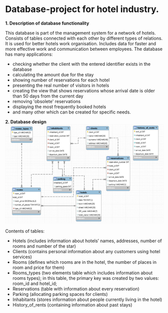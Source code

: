 # Database-project for hotel industry.

**1.	Description of database functionality**

This database is part of the management system for a network of hotels. Consists of tables connected with each other by different 
types of relations. It is used for better hotels work organisation. Includes data for faster and more effective work and communication 
between employees. 
The database has many applications:
   - checking whether the client with the entered identifier exists in the database
   - calculating the amount due for the stay
   - showing number of reservations for each hotel
   - presenting the real number of visitors in hotels
   - creating the view that shows reservations whose arrival date is older than 50 days from the current day
   - removing 'obsolete' reservations
   - displaying the most frequently booked hotels
   - and many other which can be created for specific needs. 

**2.	Database design**
![alt text]( https://github.com/sliwkam/Database-project/blob/master/ERP.jpg)

Contents of tables:
-	Hotels (includes information about hotels’ names, addresses, number of rooms and number of the star) 
-	Clients (contains personal information about any customers using hotel services) 
-	Rooms (defines which rooms are in the hotel, the number of places in room and price for them) 
-	Rooms_types (two elements table which includes information about rooms types); in this table, the primary key was created by two          values: room_id and hotel_id;
-	Reservations (table with information about every reservation) 
-	Parking (allocating parking spaces for clients) 
-	Inhabitants (stores information about people currently living in the hotel)
-	History_of_rents (containing information about past stays)
